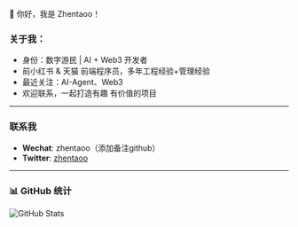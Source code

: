 👋 你好，我是 Zhentaoo！

###  **关于我**：
-  身份：数字游民 | AI + Web3 开发者 
-  前小红书 & 天猫 前端程序员，多年工程经验+管理经验
-  最近关注：AI-Agent、Web3
-  欢迎联系，一起打造有趣 有价值的项目  
---

### **联系我**
- **Wechat**: zhentaoo（添加备注github）
- **Twitter**: [zhentaoo](https://x.com/9gGSi0J0X0KA9rR)  

---

### 📊 GitHub 统计  
![GitHub Stats](https://github-readme-stats.vercel.app/api?username=zhentaoo&show_icons=true&theme=light)  
